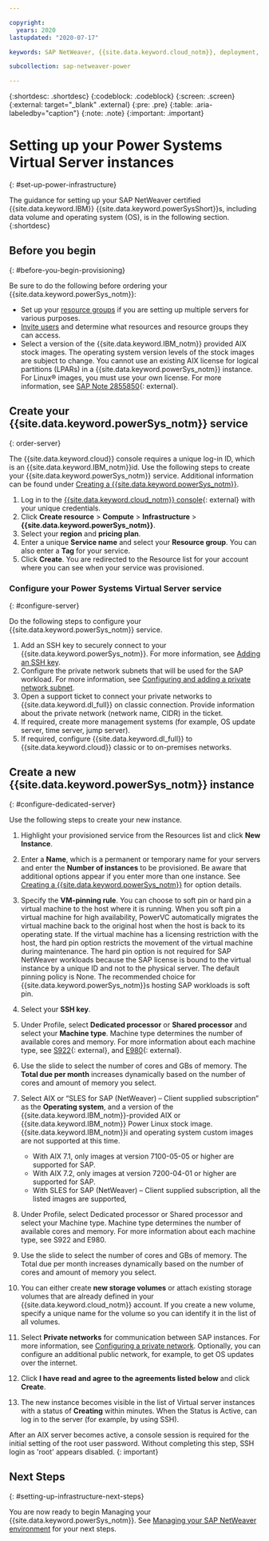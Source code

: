 ```yaml
---

copyright:
  years: 2020
lastupdated: "2020-07-17"

keywords: SAP NetWeaver, {{site.data.keyword.cloud_notm}}, deployment, BYOL, database, {{site.data.keyword.powerSys_notm}}

subcollection: sap-netweaver-power

---
```


{:shortdesc: .shortdesc}
{:codeblock: .codeblock}
{:screen: .screen}
{:external: target="_blank" .external}
{:pre: .pre}
{:table: .aria-labeledby="caption"}
{:note: .note}
{:important: .important}

# Setting up your Power Systems Virtual Server instances
{: #set-up-power-infrastructure}

The guidance for setting up your SAP NetWeaver certified {{site.data.keyword.IBM}} {{site.data.keyword.powerSysShort}}s, including data volume and operating system (OS), is in the following section.
{:shortdesc}

## Before you begin
{: #before-you-begin-provisioning}

Be sure to do the following before ordering your {{site.data.keyword.powerSys_notm}}:

 * Set up your [resource groups](/docs/resources?topic=resources-rgs) if you are setting up multiple servers for various purposes.
 * [Invite users](/docs/iam?topic=iam-getstarted) and determine what resources and resource groups they can access.
 * Select a version of the {{site.data.keyword.IBM_notm}} provided AIX stock images. The operating system version levels of the stock images are subject to change. You cannot use an existing AIX license for logical partitions (LPARs) in a {{site.data.keyword.powerSys_notm}} instance. For Linux&reg; images, you must use your own license. For more information, see [SAP Note 2855850](https://launchpad.support.sap.com/#/notes/2855850){: external}.


## Create your {{site.data.keyword.powerSys_notm}} service
{: order-server}

The {{site.data.keyword.cloud}} console requires a unique log-in ID, which is an {{site.data.keyword.IBM_notm}}id. Use the following steps to create your {{site.data.keyword.powerSys_notm}} service. Additional information can be found under [Creating a {{site.data.keyword.powerSys_notm}}](/docs/power-iaas?topic=power-iaas-creating-power-virtual-server).

1. Log in to the [{{site.data.keyword.cloud_notm}} console](https://cloud.ibm.com){: external} with your unique credentials.
1. Click **Create resource** > **Compute** > **Infrastructure** > **{{site.data.keyword.powerSys_notm}}**.
1. Select your **region** and **pricing plan**.
1. Enter a unique **Service name** and select your **Resource group**. You can also enter a **Tag** for your service.
1. Click **Create**. You are redirected to the Resource list for your account where you can see when your service was provisioned.

### Configure your Power Systems Virtual Server service
{: #configure-server}

Do the following steps to configure your {{site.data.keyword.powerSys_notm}} service.

1. Add an SSH key to securely connect to your {{site.data.keyword.powerSys_notm}}. For more information, see [Adding an SSH key](/docs/ssh-keys?topic=ssh-keys-adding-an-ssh-key).
1.	Configure the private network subnets that will be used for the SAP workload. For more information, see [Configuring and adding a private network subnet](/docs/power-iaas?topic=power-iaas-configuring-subnet).
1. Open a support ticket to connect your private networks to {{site.data.keyword.dl_full}} on classic connection. Provide information about the private network (network name, CIDR) in the ticket.
1.	If required, create more management systems (for example, OS update server, time server, jump server).
1.	If required, configure {{site.data.keyword.dl_full}} to {{site.data.keyword.cloud}} classic or to on-premises networks.

## Create a new {{site.data.keyword.powerSys_notm}} instance
{: #configure-dedicated-server}

Use the following steps to create your new instance.

1. Highlight your provisioned service from the Resources list and click **New Instance**.
1. Enter a **Name**, which is a permanent or temporary name for your servers and enter the **Number of instances** to be provisioned. Be aware that additional options appear if you enter more than one instance. See [Creating a {{site.data.keyword.powerSys_notm}}](/docs/power-iaas?topic=power-iaas-creating-power-virtual-server) for option details.
1. Specify the **VM-pinning rule**. You can choose to soft pin or hard pin a virtual machine to the host where it is running. When you soft pin a virtual machine for high availability, PowerVC automatically migrates the virtual machine back to the original host when the host is back to its operating state. If the virtual machine has a licensing restriction with the host, the hard pin option restricts the movement of the virtual machine during maintenance. The hard pin option is not required for SAP NetWeaver workloads because the SAP license is bound to the virtual instance by a unique ID and not to the physical server. The default pinning policy is None. The recommended choice for {{site.data.keyword.powerSys_notm}}s hosting SAP workloads is soft pin.
1. Select your **SSH key**.
1. Under Profile, select  **Dedicated processor** or **Shared processor** and select your **Machine type**. Machine type determines the number of available cores and memory. For more information about each machine type, see [S922](https://www.ibm.com/support/knowledgecenter/en/POWER9/p9hdx/9009_22a_landing.htm){: external}, and [E980](https://www.ibm.com/us-en/marketplace/power-system-e980){: external}.
1. Use the slide to select the number of cores and GBs of memory. The **Total due per month** increases dynamically based on the number of cores and amount of memory you select.
1. Select AIX or “SLES for SAP (NetWeaver) – Client supplied subscription” as the **Operating system**, and a version of the {{site.data.keyword.IBM_notm}}-provided AIX or {{site.data.keyword.IBM_notm}} Power Linux stock image. {{site.data.keyword.IBM_notm}}i and operating system custom images are not supported at this time.

   * With AIX 7.1, only images at version 7100-05-05 or higher are supported for SAP.
   * With AIX 7.2, only images at version 7200-04-01 or higher are supported for SAP.
   * With SLES for SAP (NetWeaver) – Client supplied subscription, all the listed images are supported,

1. Under Profile, select Dedicated processor or Shared processor and select your Machine type. Machine type determines the number of available cores and memory. For more information about each machine type, see S922 and E980.
1. Use the slide to select the number of cores and GBs of memory. The Total due per month increases dynamically based on the number of cores and amount of memory you select.
1. You can either create **new storage volumes** or attach existing storage volumes that are already defined in your {{site.data.keyword.cloud_notm}} account. If you create a new volume, specify a unique name for the volume so you can identify it in the list of all volumes.
8. Select **Private networks** for communication between SAP instances. For more information, see [Configuring a private network](/docs/power-iaas?topic=power-iaas-configuring-subnet). Optionally, you can configure an additional public network, for example, to get OS updates over the internet.
1. Click **I have read and agree to the agreements listed below** and click **Create**.
1. The new instance becomes visible in the list of Virtual server instances with a status of **Creating** within minutes. When the Status is Active, can log in to the server (for example, by using SSH).

  After an AIX server becomes active, a console session is required for the initial setting of the root user password. Without completing this step, SSH login as 'root' appears disabled.
  {: important}

## Next Steps
{: #setting-up-infrastructure-next-steps}

You are now ready to begin Managing your {{site.data.keyword.powerSys_notm}}. See [Managing your SAP NetWeaver environment](/docs/sap-netweaver-power?topic=sap-netweaver-power-manage_environment) for your next steps.
